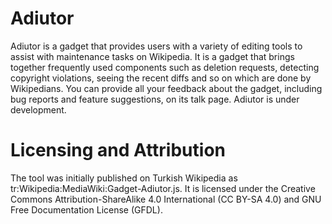 # Adiutor

Adiutor is a gadget that provides users with a variety of editing tools to assist with maintenance tasks on Wikipedia. It is a gadget that brings together frequently used components such as deletion requests, detecting copyright violations, seeing the recent diffs and so on which are done by Wikipedians. You can provide all your feedback about the gadget, including bug reports and feature suggestions, on its talk page. Adiutor is under development.

# Licensing and Attribution

The tool was initially published on Turkish Wikipedia as tr:Wikipedia:MediaWiki:Gadget-Adiutor.js. It is licensed under the Creative Commons Attribution-ShareAlike 4.0 International (CC BY-SA 4.0) and GNU Free Documentation License (GFDL).

